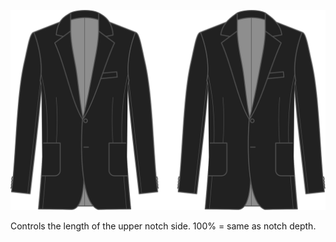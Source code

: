 
![Cuello muesca retorno](collarnotchreturn.svg)

Controls the length of the upper notch side. 100% = same as notch depth.
